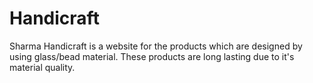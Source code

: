 # Handicraft
Sharma Handicraft is a website for the products which are designed by using glass/bead material. These products are long lasting due to it's material quality.

